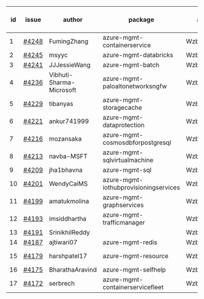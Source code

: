 | id | issue | author | package | assignee | bot advice | created date of issue | target release date | date from target |
| ------ | ------ | ------ | ------ | ------ | ------ | ------ | ------ | :-----: |
| 1 | [#4248](https://github.com/Azure/sdk-release-request/issues/4248) | FumingZhang | azure-mgmt-containerservice | Wzb123456789 | new issue. | 06-14 | 07-28 |  |
| 2 | [#4245](https://github.com/Azure/sdk-release-request/issues/4245) | msyyc | azure-mgmt-databricks | Wzb123456789 | HoldOn | 06-14 | 07-28 |  |
| 3 | [#4241](https://github.com/Azure/sdk-release-request/issues/4241) | JJJessieWang | azure-mgmt-batch | Wzb123456789 |  | 06-13 | 07-28 |  |
| 4 | [#4236](https://github.com/Azure/sdk-release-request/issues/4236) | Vibhuti-Sharma-Microsoft | azure-mgmt-paloaltonetworksngfw | Wzb123456789 | FirstGA | 06-09 | 07-14 |  |
| 5 | [#4229](https://github.com/Azure/sdk-release-request/issues/4229) | tibanyas | azure-mgmt-storagecache | Wzb123456789 |  | 06-08 | 06-23 |  |
| 6 | [#4221](https://github.com/Azure/sdk-release-request/issues/4221) | ankur741999 | azure-mgmt-dataprotection | Wzb123456789 |  | 05-31 | 06-23 |  |
| 7 | [#4216](https://github.com/Azure/sdk-release-request/issues/4216) | mozansaka | azure-mgmt-cosmosdbforpostgresql | Wzb123456789 | FirstBeta | 05-30 | 06-23 |  |
| 8 | [#4213](https://github.com/Azure/sdk-release-request/issues/4213) | navba-MSFT | azure-mgmt-sqlvirtualmachine | Wzb123456789 |  | 05-30 | 06-23 |  |
| 9 | [#4209](https://github.com/Azure/sdk-release-request/issues/4209) | jha1bhavna | azure-mgmt-sql | Wzb123456789 |  | 05-29 | 06-23 |  |
| 10 | [#4201](https://github.com/Azure/sdk-release-request/issues/4201) | WendyCaiMS | azure-mgmt-iothubprovisioningservices | Wzb123456789 |  | 05-25 | 06-23 |  |
| 11 | [#4199](https://github.com/Azure/sdk-release-request/issues/4199) | amatukmolina | azure-mgmt-graphservices | Wzb123456789 | FirstGA | 05-25 | 06-23 |  |
| 12 | [#4193](https://github.com/Azure/sdk-release-request/issues/4193) | imsiddhartha | azure-mgmt-trafficmanager | Wzb123456789 |  | 05-25 | 06-23 |  |
| 13 | [#4191](https://github.com/Azure/sdk-release-request/issues/4191) | SrinikhilReddy |  | Wzb123456789 |  | 05-23 | 06-23 |  |
| 14 | [#4187](https://github.com/Azure/sdk-release-request/issues/4187) | ajtiwari07 | azure-mgmt-redis | Wzb123456789 |  | 05-22 | 06-23 |  |
| 15 | [#4179](https://github.com/Azure/sdk-release-request/issues/4179) | harshpatel17 | azure-mgmt-resource | Wzb123456789 | new comment. | 05-18 | 06-23 |  |
| 16 | [#4175](https://github.com/Azure/sdk-release-request/issues/4175) | BharathaAravind | azure-mgmt-selfhelp | Wzb123456789 | FirstGA | 05-18 | 06-23 |  |
| 17 | [#4172](https://github.com/Azure/sdk-release-request/issues/4172) | serbrech | azure-mgmt-containerservicefleet | Wzb123456789 | FirstBeta | 05-18 | 06-23 |  |
